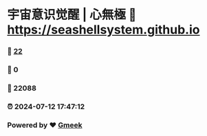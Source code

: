 # 宇宙意识觉醒 | 心無極 :link: https://seashellsystem.github.io 
### :page_facing_up: [22](https://seashellsystem.github.io/tag.html) 
### :speech_balloon: 0 
### :hibiscus: 22088 
### :alarm_clock: 2024-07-12 17:47:12 
### Powered by :heart: [Gmeek](https://github.com/Meekdai/Gmeek)

